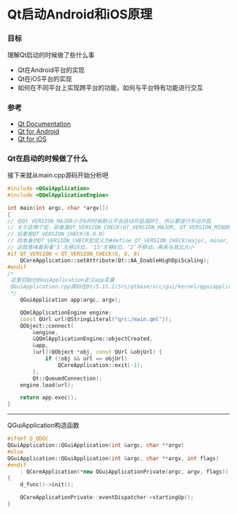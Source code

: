 # Qt启动Android和iOS原理
### 目标
理解Qt启动的时候做了些什么事
- Qt在Android平台的实现
- Qt在iOS平台的实现
- 如何在不同平台上实现跨平台的功能，如何与平台特有功能进行交互
### 参考
- [Qt Documentation](https://doc.qt.io/qt-5/)
- [Qt for Android](https://doc.qt.io/qt-5/android.html)
- [Qt for iOS](https://doc.qt.io/qt-5/ios.html)

### Qt在启动的时候做了什么
接下来就从main.cpp源码开始分析吧
```cpp
#include <QGuiApplication>
#include <QQmlApplicationEngine>

int main(int argc, char *argv[])
{
// 在Qt_VERSION_MAJOR小于6的时候默认不会自动开启高DPI，所以要进行手动开启 
// 关于这两个宏，前者是QT_VERSION_CHECK(QT_VERSION_MAJOR, QT_VERSION_MINOR, QT_VERSION_PATCH)-------->也就是QT_VERSION_CHECK(5.15.2)
// 后者是QT_VERSION_CHECK(6.0.0)
// 而本身的QT_VERSION_CHECK宏定义为#define QT_VERSION_CHECK(major, minor, patch) ((major<<16)|(minor<<8)|(patch))
// 这就意味着前者'5'左移16位，'15'左移8位，‘2’不移动，再来与其比大小
#if QT_VERSION < QT_VERSION_CHECK(6, 0, 0)
    QCoreApplication::setAttribute(Qt::AA_EnableHighDpiScaling);
#endif
/*
 这里初始化QGuiApplication定义app变量
 QGuiApplication.cpp源码在Qt/5.15.2/Src/qtbase/src/gui/kernel/qguiapplication.cpp
 */
    QGuiApplication app(argc, argv);

    QQmlApplicationEngine engine;
    const QUrl url(QStringLiteral("qrc:/main.qml"));
    QObject::connect(
        &engine,
        &QQmlApplicationEngine::objectCreated,
        &app,
        [url](QObject *obj, const QUrl &objUrl) {
            if (!obj && url == objUrl)
                QCoreApplication::exit(-1);
        },
        Qt::QueuedConnection);
    engine.load(url);

    return app.exec();
}
```

 --------------------------------------------------------------
 QGuiApplication构造函数
 ```C++
 #ifdef Q_QDOC
 QGuiApplication::QGuiApplication(int &argc, char **argv)
 #else
 QGuiApplication::QGuiApplication(int &argc, char **argv, int flags)
 #endif
     : QCoreApplication(*new QGuiApplicationPrivate(argc, argv, flags))
 {
     d_func()->init();
 
     QCoreApplicationPrivate::eventDispatcher->startingUp();
 }
 ```
 